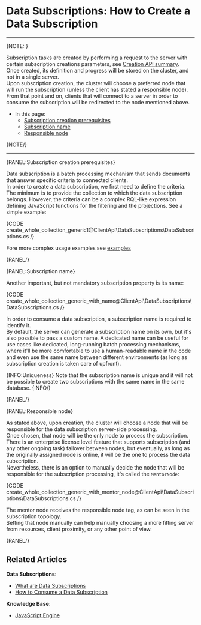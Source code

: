 # Data Subscriptions: How to Create a Data Subscription

---

{NOTE: }

Subscription tasks are created by performing a request to the server with certain subscription creations parameters, see [Creation API summary](api-overview#create-and-createasync-overloads-summary).  
Once created, its definition and progress will be stored on the cluster, and not in a single server.  
Upon subscription creation, the cluster will choose a preferred node that will run the subscription (unless the client has stated a responsible node).  
From that point and on, clients that will connect to a server in order to consume the subscription will be redirected to the node mentioned above.  

* In this page:  
   * [Subscription creation prerequisites](../../../client-api/data-subscriptions/creation/how-to-create-data-subscription#subscription-creation-prerequisites)   
   * [Subscription name](../../../client-api/data-subscriptions/creation/how-to-create-data-subscription#subscription-name)  
   * [Responsible node](../../../client-api/data-subscriptions/creation/how-to-create-data-subscription#responsible-node)  

{NOTE/}

---

{PANEL:Subscription creation prerequisites}

Data subscription is a batch processing mechanism that sends documents that answer specific criteria to connected clients.  
In order to create a data subscription, we first need to define the criteria. The minimum is to provide the collection to which the data subscription belongs.
However, the criteria can be a complex RQL-like expression defining JavaScript functions for the filtering and the projections. See a simple example:

{CODE create_whole_collection_generic1@ClientApi\DataSubscriptions\DataSubscriptions.cs /}

Fore more complex usage examples see [examples](../../../client-api/data-subscriptions/creation/examples)  

{PANEL/}

{PANEL:Subscription name}

Another important, but not mandatory subscription property is its name: 

{CODE create_whole_collection_generic_with_name@ClientApi\DataSubscriptions\DataSubscriptions.cs /}

In order to consume a data subscription, a subscription name is required to identify it.  
By default, the server can generate a subscription name on its own, but it's also possible to pass a custom name. 
A dedicated name can be useful for use cases like dedicated, long-running batch processing mechanisms, where it'll be more comfortable to use a human-readable
name in the code and even use the same name between different environments (as long as subscription creation is taken care of upfront).

{INFO:Uniqueness}
Note that the subscription name is unique and it will not be possible to create two subscriptions with the same name in the same database.
{INFO/}

{PANEL/}

{PANEL:Responsible node}

As stated above, upon creation, the cluster will choose a node that will be responsible for the data subscription server-side processing.  
Once chosen, that node will be the only node to process the subscription. There is an enterprise license level feature 
that supports subscription (and any other ongoing task) 
failover between nodes, but eventually, as long as the originally assigned node is online, it will be the one to process the data subscription.  
Nevertheless, there is an option to manually decide the node that will be responsible for the subscription processing, it's called the `MentorNode`:

{CODE create_whole_collection_generic_with_mentor_node@ClientApi\DataSubscriptions\DataSubscriptions.cs /}

The mentor node receives the responsible node tag, as can be seen in the subscription topology.  
Setting that node manually can help manually choosing a more fitting server from resources, client proximity, or any other point of view.

{PANEL/}

## Related Articles

**Data Subscriptions**:

- [What are Data Subscriptions](../../../client-api/data-subscriptions/what-are-data-subscriptions)
- [How to Consume a Data Subscription](../../../client-api/data-subscriptions/consumption/how-to-consume-data-subscription)

**Knowledge Base**:

- [JavaScript Engine](../../../server/kb/javascript-engine)
